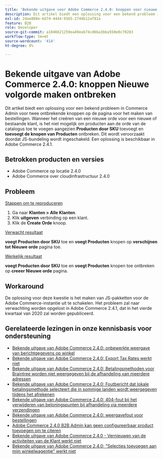 ```yaml
---
title: 'Bekende uitgave voor Adobe Commerce 2.4.0: knoppen voor nieuwe volgorde ontbreken'
description: Dit artikel biedt een oplossing voor een bekend probleem in Commerce Admin voor twee ontbrekende knoppen op de pagina voor het maken van bestellingen. Wanneer u een nieuwe bestelling maakt voor een nieuwe of bestaande klant, is het niet mogelijk om producten aan de bestelling uit de catalogus toe te voegen omdat de knoppen **Producten toevoegen door SKU** en **Producten toevoegen*** ontbreken. Dit wordt veroorzaakt doordat JS-bundeling wordt ingeschakeld. Een oplossing is beschikbaar in Adobe Commerce 2.4.1.
exl-id: 24ae880e-6d74-4444-9165-2744b12af81a
feature: B2B
role: Developer
source-git-commit: a1046621259ea49eab74cd6ba3bba550e0c70283
workflow-type: tm+mt
source-wordcount: '414'
ht-degree: 0%

---
```


# Bekende uitgave van Adobe Commerce 2.4.0: knoppen Nieuwe volgorde maken ontbreken

Dit artikel biedt een oplossing voor een bekend probleem in Commerce Admin voor twee ontbrekende knoppen op de pagina voor het maken van bestellingen. Wanneer het creëren van een nieuwe orde voor een nieuwe of bestaande klant, is het niet mogelijk om producten aan de orde van de catalogus toe te voegen aangezien **Producten door SKU** toevoegt en **toevoegt de knopen van Producten** ontbreken. Dit wordt veroorzaakt doordat JS-bundeling wordt ingeschakeld. Een oplossing is beschikbaar in Adobe Commerce 2.4.1.

## Betrokken producten en versies

* Adobe Commerce op locatie 2.4.0
* Adobe Commerce over cloudinfrastructuur 2.4.0

## Probleem

<u> Stappen om te reproduceren </u>

1. Ga naar **Klanten > Alle Klanten**.
1. Klik **uitgeven** verbinding op een klant.
1. Klik de **Create Orde** knoop.

<u> Verwacht resultaat </u>

**voegt Producten door SKU** toe en **voegt Producten** knopen op **verschijnen tot Nieuwe orde** pagina toe.

<u> Werkelijk resultaat </u>

**voegt Producten door SKU** toe en **voegt Producten** knopen toe ontbreken op **creeer Nieuwe orde** pagina.

## Workaround

De oplossing voor deze kwestie is het maken van JS-pakketten voor de Adobe Commerce-instantie uit te schakelen. Het probleem zal naar verwachting worden opgelost in Adobe Commerce 2.4.1, dat in het vierde kwartaal van 2020 zal worden gepubliceerd.

## Gerelateerde lezingen in onze kennisbasis voor ondersteuning

* [Bekende uitgave van Adobe Commerce 2.4.0: onbewerkte weergave van berichtgegevens op winkel](/help/troubleshooting/storefront/magento-2-4-0-issue-storefront-raw-message-data-display.md)
* [Bekende uitgave van Adobe Commerce 2.4.0: Export Tax Rates werkt niet](/help/troubleshooting/miscellaneous/magento-2-4-0-known-issue-export-tax-rates-does-not-work.md)
* [Bekende uitgave van Adobe Commerce 2.4.0: Betalingsmethoden voor Braintree worden niet weergegeven bij de afhandeling van meerdere adressen](/help/troubleshooting/payments/magento-2-4-0-braintree-not-in-multiple-addresses-checkout.md)
* [Bekende uitgave van Adobe Commerce 2.4.0: Foutbericht dat lokale betalingsmethode selecteert die in sommige landen wordt weergegeven tijdens het afrekenen](/help/troubleshooting/payments/magento-2-4-0-checkout-error-selecting-local-payments.md)
* [Bekende uitgave van Adobe Commerce 2.4.0: 404-fout bij het verwijderen van beloningspunten bij afhandeling via meerdere verzendingen](/help/troubleshooting/storefront/magento-2-4-0-404-error-removing-rewards-points-on-multi-shipping-checkout.md)
* [Bekende uitgave van Adobe Commerce 2.4.0: weergavefout voor bestellingen](/help/troubleshooting/storefront/magento-2-4-0-known-issue-orders-display-error.md)
* [Adobe Commerce 2.4.0 B2B Admin kan geen configureerbaar product toevoegen om te citeren](/help/troubleshooting/miscellaneous/magento-2-4-0-b2b-admin-can-t-add-configurable-product-to-quote.md)
* [Bekende uitgave van Adobe Commerce 2.4.0 - Vernieuwen van de activiteiten van de Klant werkt niet](/help/troubleshooting/miscellaneous/magento-2-4-0-refresh-on-customer-activities-does-not-work.md)
* [Bekende uitgave van Adobe Commerce 2.4.0: &quot;Selecties toevoegen aan mijn winkelwagentje&quot; werkt niet](/help/troubleshooting/miscellaneous/magento-2-4-0-add-selections-to-my-cart-does-not-work.md)
